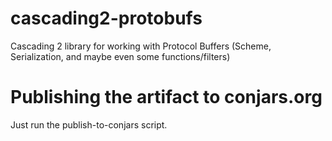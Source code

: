 cascading2-protobufs
====================

Cascading 2 library for working with Protocol Buffers (Scheme, Serialization, and maybe even some functions/filters)

Publishing the artifact to conjars.org
==========================

Just run the publish-to-conjars script.
